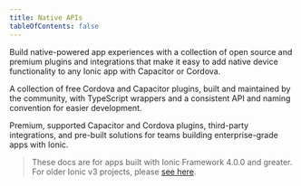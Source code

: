 ```yaml
---
title: Native APIs
tableOfContents: false
---
```


<p class='intro'>Build native-powered app experiences with a collection of open source and premium plugins and integrations that make it easy to add native device functionality to any Ionic app with Capacitor or Cordova.</p>

<docs-cards class="static-width"> <docs-card header="Ionic Native Community Plugins" href="/docs/native/community" img="/docs/assets/img/native/community-edition.png"> 

A collection of free Cordova and Capacitor plugins, built and maintained by the community, with TypeScript wrappers and a consistent API and naming convention for easier development.</docs-card>

<docs-card header="Ionic Native Enterprise Edition" href="/docs/enterprise/community-vs-enterprise" img="/docs/assets/img/native/enterprise-edition.png"> 

Premium, supported Capacitor and Cordova plugins, third-party integrations, and pre-built solutions for teams building enterprise-grade apps with Ionic.</docs-card> </docs-cards>

> These docs are for apps built with Ionic Framework 4.0.0 and greater. For older Ionic v3 projects, please [see here](/docs/v3/native).
